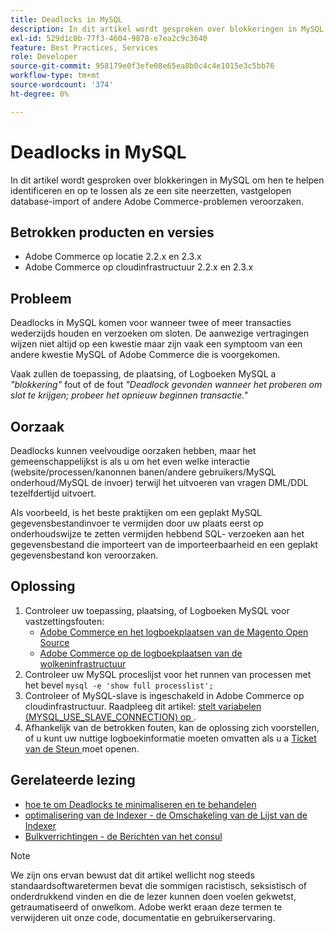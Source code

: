 ```yaml
---
title: Deadlocks in MySQL
description: In dit artikel wordt gesproken over blokkeringen in MySQL om hen te helpen identificeren en op te lossen als ze een site neerzetten, vastgelopen database-import of andere Adobe Commerce-problemen veroorzaken.
exl-id: 529d1c0b-77f3-4604-9878-e7ea2c9c3640
feature: Best Practices, Services
role: Developer
source-git-commit: 958179e0f3efe08e65ea8b0c4c4e1015e3c5bb76
workflow-type: tm+mt
source-wordcount: '374'
ht-degree: 0%

---
```


# Deadlocks in MySQL

In dit artikel wordt gesproken over blokkeringen in MySQL om hen te helpen identificeren en op te lossen als ze een site neerzetten, vastgelopen database-import of andere Adobe Commerce-problemen veroorzaken.

## Betrokken producten en versies

* Adobe Commerce op locatie 2.2.x en 2.3.x
* Adobe Commerce op cloudinfrastructuur 2.2.x en 2.3.x

## Probleem

Deadlocks in MySQL komen voor wanneer twee of meer transacties wederzijds houden en verzoeken om sloten. De aanwezige vertragingen wijzen niet altijd op een kwestie maar zijn vaak een symptoom van een andere kwestie MySQL of Adobe Commerce die is voorgekomen.

Vaak zullen de toepassing, de plaatsing, of Logboeken MySQL a *&quot;blokkering&quot;* fout of de fout *&quot;Deadlock gevonden wanneer het proberen om slot te krijgen; probeer het opnieuw beginnen transactie.&quot;*

## Oorzaak

Deadlocks kunnen veelvoudige oorzaken hebben, maar het gemeenschappelijkst is als u om het even welke interactie (website/processen/kanonnen banen/andere gebruikers/MySQL onderhoud/MySQL de invoer) terwijl het uitvoeren van vragen DML/DDL tezelfdertijd uitvoert.

Als voorbeeld, is het beste praktijken om een geplakt MySQL gegevensbestandinvoer te vermijden door uw plaats eerst op onderhoudswijze te zetten vermijden hebbend SQL- verzoeken aan het gegevensbestand die importeert van de importeerbaarheid en een geplakt gegevensbestand kon veroorzaken.

## Oplossing

1. Controleer uw toepassing, plaatsing, of Logboeken MySQL voor vastzettingsfouten:
   * [ Adobe Commerce en het logboekplaatsen van de Magento Open Source ](https://experienceleague.adobe.com/docs/commerce-operations/configuration-guide/cli/enable-logging.html?lang=nl-NL)
   * [ Adobe Commerce op de logboekplaatsen van de wolkeninfrastructuur ](https://experienceleague.adobe.com/docs/commerce-cloud-service/user-guide/develop/test/log-locations.html?lang=nl-NL)
1. Controleer uw MySQL proceslijst voor het runnen van processen met het bevel `mysql -e 'show full processlist';`
1. Controleer of MySQL-slave is ingeschakeld in Adobe Commerce op cloudinfrastructuur. Raadpleeg dit artikel: [ stelt variabelen (MYSQL\_USE\_SLAVE\_CONNECTION) op ](https://experienceleague.adobe.com/docs/commerce-cloud-service/user-guide/configure/env/stage/variables-deploy.html?lang=nl-NL#mysql_use_slave_connection).
1. Afhankelijk van de betrokken fouten, kan de oplossing zich voorstellen, of u kunt uw nuttige logboekinformatie moeten omvatten als u a [ Ticket van de Steun ](/help/help-center-guide/help-center/magento-help-center-user-guide.md#submit-ticket) moet openen.

## Gerelateerde lezing

* [ hoe te om Deadlocks te minimaliseren en te behandelen ](https://dev.mysql.com/doc/refman/5.7/en/innodb-deadlocks-handling.html)
* [ optimalisering van de Indexer - de Omschakeling van de Lijst van de Indexer ](https://developer.adobe.com/commerce/php/development/components/indexing/optimization/)
* [ Bulkverrichtingen - de Berichten van het consul ](https://developer.adobe.com/commerce/php/development/components/message-queues/bulk-operations/)

>[!NOTE]
>
>We zijn ons ervan bewust dat dit artikel wellicht nog steeds standaardsoftwaretermen bevat die sommigen racistisch, seksistisch of onderdrukkend vinden en die de lezer kunnen doen voelen gekwetst, getraumatiseerd of onwelkom. Adobe werkt eraan deze termen te verwijderen uit onze code, documentatie en gebruikerservaring.
